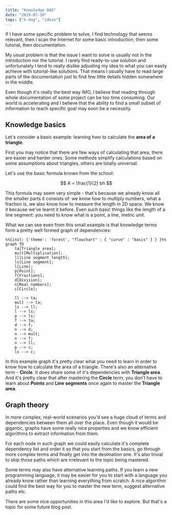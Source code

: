 ```yaml
---
title: "Knowledge DAG"
date: "2019-07-10"
tags: ["k-dag", "ideas"]
---
```


If I have some specific problem to solve, I find technology that
seems relevant, then I scan the Internet for some
basic introduction, then some tutorial, then documentation.

My usual problem is that the issue I want to solve is usually not in the
introduction nor the tutorial. I rarely find ready-to-use solution
and unfortunately I tend to really dislike adjusting my idea to what you can easily
achieve with tutorial-like solutions. That means I usually have to
read large parts of the documentation just to find few little
details hidden somewhere in the middle.

Even though it's really the best way IMO, I believe that reading through
whole documentation of some project can be too time consuming. Our world is
accelerating and I believe that the ability to find a small subset of
information to reach specific goal may soon be a necessity.

Knowledge basics
----------------

Let's consider a basic example: learning hwo to calculate the **area of a triangle**.

First you may notice that there are few ways of calculating that area,
there are easier and harder ones. Some methods simplify calculations
based on some assumptions about triangles, others are totally universal.

Let's use the basic formula known from the school:

$$
A = \frac{1}{2} bh
$$

This formula may seem very simple - that's because we already know all the smaller
parts it consists of: we know how to multiply numbers, what a fraction is,
we also know how to measure the length in 2D space. We know it because we've learnt
it before. Even such basic things like the length of a line segment: you need to know
what is a point, a line, metric unit.

What we can see even from this small example is that knowledge terms form a pretty
well formed graph of dependencies:

```mermaid
%%{init: {'theme': 'forest', "flowchart" : { "curve" : "basis" } } }%%
graph TD
    ta[Triangle area];
    mult[Multiplication];
    ll[Line segment length];
    ls[Line segment];
    l[Line];
    p[Point];
    f[Fractions];
    d[Division];
    n[Real numbers];
    c[Circle];

    ll --> ta;
    mult --> ta;
    ls --> ll;
    l --> ls;
    p --> ls;
    f --> ta;
    d --> f;
    n --> d;
    n --> mult;
    n --> f;
    n --> ll;
    p --> c;
    ls --> c;
```

In this example graph it's pretty clear what you need to learn in order to know
how to calculate the area of a triangle. There's also an alternative term - **Circle**.
It does share some of it's dependencies with **Triangle area**.
And it's pretty clear that after mastering the **Circle** term,
you don't have to learn about **Points** and **Line segments** once again to master
the **Triangle area**.

Graph theory
------------

In more complex, real-world scenarios you'd see a huge cloud of terms and
dependencies between them all over the place. Even though it would be gigantic,
graphs have some really nice properties and we know efficient algorithms to
extract information from them.

For each node in such graph we could easily calculate it's complete dependency list
and order it so that you start from the basics,
go through more complex terms and finally get into the destination one.
It's also trivial to skip those paths which are irrelevant to the topic
being mastered.

Some terms may also have alternative learning paths. If you learn a new programming
language, it may be easier for you to start with a language you already know
rather than learning everything from scratch. A nice algorithm could find the best way
for you to master the new term, suggest alternative paths etc.

There are some nice opportunities in this area I'd like to explore. But that's a topic
for some future blog post.
